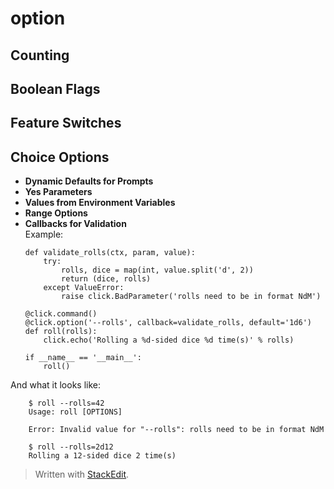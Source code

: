 
# option
## Counting
## Boolean Flags
## Feature Switches
## Choice Options
+ **Dynamic Defaults for Prompts**
+ **Yes Parameters**
+ **Values from Environment Variables**
+ **Range Options**
+ **Callbacks for Validation**<br>
Example:
	```
    def validate_rolls(ctx, param, value):
        try:
            rolls, dice = map(int, value.split('d', 2))
            return (dice, rolls)
        except ValueError:
            raise click.BadParameter('rolls need to be in format NdM')
    
    @click.command()
    @click.option('--rolls', callback=validate_rolls, default='1d6')
    def roll(rolls):
        click.echo('Rolling a %d-sided dice %d time(s)' % rolls)
    
    if __name__ == '__main__':
        roll()
	```
And what it looks like:
```			
    $ roll --rolls=42
    Usage: roll [OPTIONS]
    
    Error: Invalid value for "--rolls": rolls need to be in format NdM
    
    $ roll --rolls=2d12
    Rolling a 12-sided dice 2 time(s)
```
> Written with [StackEdit](https://stackedit.io/).
<!--stackedit_data:
eyJoaXN0b3J5IjpbMjA2OTI3Njg1NCwtMzA0NzE0OTI0LDE1ND
M1NDUwNjMsNzMwOTk4MTE2XX0=
-->